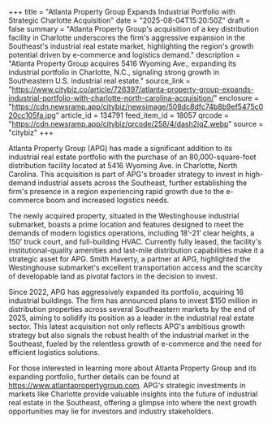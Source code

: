 +++
title = "Atlanta Property Group Expands Industrial Portfolio with Strategic Charlotte Acquisition"
date = "2025-08-04T15:20:50Z"
draft = false
summary = "Atlanta Property Group's acquisition of a key distribution facility in Charlotte underscores the firm's aggressive expansion in the Southeast's industrial real estate market, highlighting the region's growth potential driven by e-commerce and logistics demand."
description = "Atlanta Property Group acquires 5416 Wyoming Ave., expanding its industrial portfolio in Charlotte, N.C., signaling strong growth in Southeastern U.S. industrial real estate."
source_link = "https://www.citybiz.co/article/726397/atlanta-property-group-expands-industrial-portfolio-with-charlotte-north-carolina-acquisition/"
enclosure = "https://cdn.newsramp.app/citybiz/newsimage/508dc8dfc74b8b9ef5475c020cc105fa.jpg"
article_id = 134791
feed_item_id = 18057
qrcode = "https://cdn.newsramp.app/citybiz/qrcode/258/4/dash2jqZ.webp"
source = "citybiz"
+++

<p>Atlanta Property Group (APG) has made a significant addition to its industrial real estate portfolio with the purchase of an 80,000-square-foot distribution facility located at 5416 Wyoming Ave. in Charlotte, North Carolina. This acquisition is part of APG's broader strategy to invest in high-demand industrial assets across the Southeast, further establishing the firm's presence in a region experiencing rapid growth due to the e-commerce boom and increased logistics needs.</p><p>The newly acquired property, situated in the Westinghouse industrial submarket, boasts a prime location and features designed to meet the demands of modern logistics operations, including 18’-21’ clear heights, a 150’ truck court, and full-building HVAC. Currently fully leased, the facility's institutional-quality amenities and last-mile distribution capabilities make it a strategic asset for APG. Smith Haverty, a partner at APG, highlighted the Westinghouse submarket's excellent transportation access and the scarcity of developable land as pivotal factors in the decision to invest.</p><p>Since 2022, APG has aggressively expanded its portfolio, acquiring 16 industrial buildings. The firm has announced plans to invest $150 million in distribution properties across several Southeastern markets by the end of 2025, aiming to solidify its position as a leader in the industrial real estate sector. This latest acquisition not only reflects APG's ambitious growth strategy but also signals the robust health of the industrial market in the Southeast, fueled by the relentless growth of e-commerce and the need for efficient logistics solutions.</p><p>For those interested in learning more about Atlanta Property Group and its expanding portfolio, further details can be found at <a href="https://www.atlantapropertygroup.com" rel="nofollow" target="_blank">https://www.atlantapropertygroup.com</a>. APG's strategic investments in markets like Charlotte provide valuable insights into the future of industrial real estate in the Southeast, offering a glimpse into where the next growth opportunities may lie for investors and industry stakeholders.</p>